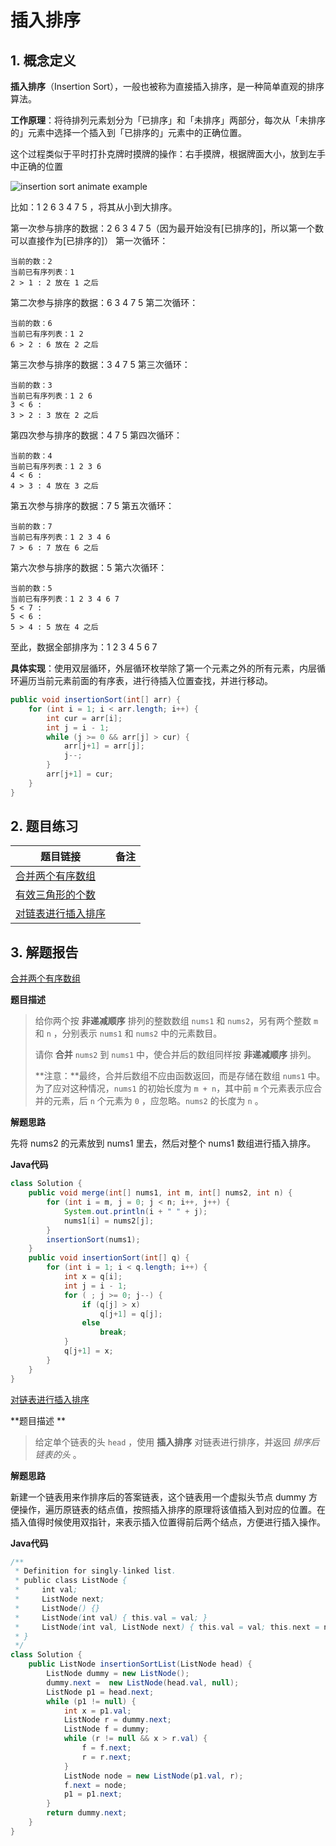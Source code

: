 # 插入排序

## 1. 概念定义

**插入排序**（Insertion Sort），一般也被称为直接插入排序，是一种简单直观的排序算法。

**工作原理**：将待排列元素划分为「已排序」和「未排序」两部分，每次从「未排序的」元素中选择一个插入到「已排序的」元素中的正确位置。

这个过程类似于平时打扑克牌时摸牌的操作：右手摸牌，根据牌面大小，放到左手中正确的位置

![insertion sort animate example](https://gitee.com/LowProfile666/image-bed/raw/master/img/insertion-sort-1-animate-example.svg)

比如：1 2 6 3 4 7 5 ，将其从小到大排序。

第一次参与排序的数据：2 6 3 4 7 5（因为最开始没有[已排序的]，所以第一个数可以直接作为[已排序的]）
第一次循环：

```
当前的数：2
当前已有序列表：1
2 > 1 : 2 放在 1 之后
```

第二次参与排序的数据：6 3 4 7 5
第二次循环：

```
当前的数：6
当前已有序列表：1 2
6 > 2 : 6 放在 2 之后
```

第三次参与排序的数据：3 4 7 5
第三次循环：

```
当前的数：3
当前已有序列表：1 2 6
3 < 6 :
3 > 2 : 3 放在 2 之后
```

第四次参与排序的数据：4 7 5
第四次循环：

    当前的数：4
    当前已有序列表：1 2 3 6
    4 < 6 : 
    4 > 3 : 4 放在 3 之后

第五次参与排序的数据：7 5
第五次循环：

 ```
 当前的数：7
 当前已有序列表：1 2 3 4 6
 7 > 6 : 7 放在 6 之后
 ```

第六次参与排序的数据：5
第六次循环：

   ```
   当前的数：5
   当前已有序列表：1 2 3 4 6 7
   5 < 7 :
   5 < 6 :
   5 > 4 : 5 放在 4 之后
   ```

至此，数据全部排序为：1 2 3 4 5 6 7

**具体实现**：使用双层循环，外层循环枚举除了第一个元素之外的所有元素，内层循环遍历当前元素前面的有序表，进行待插入位置查找，并进行移动。

```java
public void insertionSort(int[] arr) {
    for (int i = 1; i < arr.length; i++) {
        int cur = arr[i];
        int j = i - 1;
        while (j >= 0 && arr[j] > cur) {
            arr[j+1] = arr[j];
            j--;
        }
        arr[j+1] = cur;
    }
}
```

## 2. 题目练习

| 题目链接                                                     | 备注 |
| ------------------------------------------------------------ | ---- |
| [合并两个有序数组](https://leetcode-cn.com/problems/merge-sorted-array/) |      |
| [有效三角形的个数](https://leetcode-cn.com/problems/valid-triangle-number/) |      |
| [ 对链表进行插入排序](https://leetcode-cn.com/problems/insertion-sort-list/) |      |

## 3. 解题报告

[合并两个有序数组](https://leetcode-cn.com/problems/merge-sorted-array/)

**题目描述**

> 给你两个按 **非递减顺序** 排列的整数数组 `nums1` 和 `nums2`，另有两个整数 `m` 和 `n` ，分别表示 `nums1` 和 `nums2` 中的元素数目。
>
> 请你 **合并** `nums2` 到 `nums1` 中，使合并后的数组同样按 **非递减顺序** 排列。
>
> **注意：**最终，合并后数组不应由函数返回，而是存储在数组 `nums1` 中。为了应对这种情况，`nums1` 的初始长度为 `m + n`，其中前 `m` 个元素表示应合并的元素，后 `n` 个元素为 `0` ，应忽略。`nums2` 的长度为 `n` 。

**解题思路**

先将 nums2 的元素放到 nums1 里去，然后对整个 nums1 数组进行插入排序。

**Java代码**

```java
class Solution {
    public void merge(int[] nums1, int m, int[] nums2, int n) {
        for (int i = m, j = 0; j < n; i++, j++) {
            System.out.println(i + " " + j);
            nums1[i] = nums2[j];
        }
        insertionSort(nums1);
    }
    public void insertionSort(int[] q) {
        for (int i = 1; i < q.length; i++) {
            int x = q[i];
            int j = i - 1;
            for ( ; j >= 0; j--) {
                if (q[j] > x)
                    q[j+1] = q[j];
                else 
                    break;
            }
            q[j+1] = x;
        }
    }
}
```

[对链表进行插入排序](https://leetcode-cn.com/problems/insertion-sort-list/)

**题目描述 **

> 给定单个链表的头 `head` ，使用 **插入排序** 对链表进行排序，并返回 *排序后链表的头* 。

**解题思路**

新建一个链表用来作排序后的答案链表，这个链表用一个虚拟头节点 dummy 方便操作，遍历原链表的结点值，按照插入排序的原理将该值插入到对应的位置。在插入值得时候使用双指针，来表示插入位置得前后两个结点，方便进行插入操作。

**Java代码**

```java
/**
 * Definition for singly-linked list.
 * public class ListNode {
 *     int val;
 *     ListNode next;
 *     ListNode() {}
 *     ListNode(int val) { this.val = val; }
 *     ListNode(int val, ListNode next) { this.val = val; this.next = next; }
 * }
 */
class Solution {
    public ListNode insertionSortList(ListNode head) {
        ListNode dummy = new ListNode();
        dummy.next =  new ListNode(head.val, null);
        ListNode p1 = head.next;
        while (p1 != null) {
            int x = p1.val;
            ListNode r = dummy.next;
            ListNode f = dummy;
            while (r != null && x > r.val) {
                f = f.next;
                r = r.next;
            }
            ListNode node = new ListNode(p1.val, r);
            f.next = node;
            p1 = p1.next;
        }
        return dummy.next;
    }
}
```

